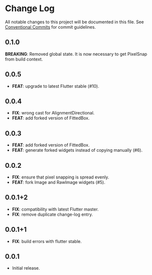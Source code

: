 # Change Log

All notable changes to this project will be documented in this file.
See [Conventional Commits](https://conventionalcommits.org) for commit guidelines.

## 0.1.0

  **BREAKING**: Removed global state. It is now necessary to get PixelSnap from build context.

## 0.0.5

 - **FEAT**: upgrade to latest Flutter stable (#10).

## 0.0.4

 - **FIX**: wrong cast for AlignmentDirectional.
 - **FEAT**: add forked version of FittedBox.

## 0.0.3

 - **FEAT**: add forked version of FittedBox.
 - **FEAT**: generate forked widgets instead of copying manually (#6).

## 0.0.2

 - **FIX**: ensure that pixel snapping is spread evenly.
 - **FEAT**: fork Image and RawImage widgets (#5).

## 0.0.1+2

 - **FIX**: compatibility with latest Flutter master.
 - **FIX**: remove duplicate change-log entry.

## 0.0.1+1

 - **FIX**: build errors with flutter stable.

## 0.0.1

* Initial release.
